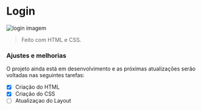 # Login

<img src="print-project-login.png" alt="login imagem">

> Feito com HTML e CSS.

### Ajustes e melhorias

O projeto ainda está em desenvolvimento e as próximas atualizações serão voltadas nas seguintes tarefas:

- [x] Criação do HTML
- [x] Criação do CSS
- [ ] Atualizaçao do Layout
